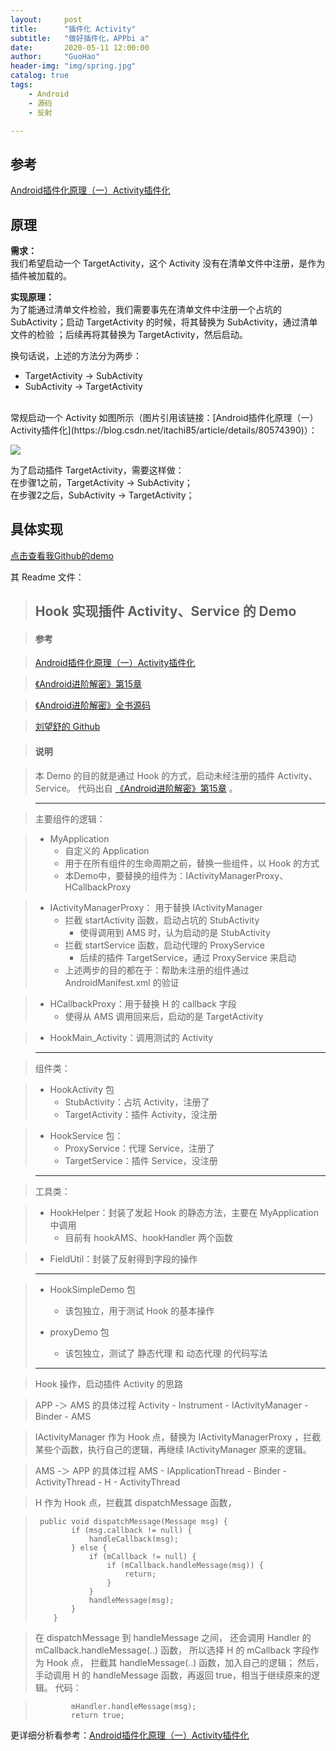 ```yaml
---
layout:     post  
title:      "插件化 Activity"  
subtitle:   "做好插件化，APPbi a"  
date:       2020-05-11 12:00:00  
author:     "GuoHao"  
header-img: "img/spring.jpg"  
catalog: true  
tags:  
    - Android  
    - 源码  
    - 反射

---
```


## 参考
    
[Android插件化原理（一）Activity插件化](https://blog.csdn.net/itachi85/article/details/80574390)

## 原理

**需求：**<br>
我们希望启动一个 TargetActivity，这个 Activity 没有在清单文件中注册，是作为插件被加载的。

**实现原理：**<br>
为了能通过清单文件检验，我们需要事先在清单文件中注册一个占坑的 SubActivity；启动 TargetActivity 的时候，将其替换为 SubActivity，通过清单文件的检验 ；后续再将其替换为 TargetActivity，然后启动。

换句话说，上述的方法分为两步：
- TargetActivity -> SubActivity
- SubActivity -> TargetActivity

<br>
常规启动一个 Activity 如图所示（图片引用该链接：[Android插件化原理（一）Activity插件化](https://blog.csdn.net/itachi85/article/details/80574390)）：

![](https://imgconvert.csdnimg.cn/aHR0cHM6Ly9zMi5heDF4LmNvbS8yMDE5LzA1LzMxL1Zsa3VpZC5wbmc?x-oss-process=image/format,png)

为了启动插件 TargetActivity，需要这样做：<br>
在步骤1之前，TargetActivity -> SubActivity；<br>
在步骤2之后，SubActivity -> TargetActivity；<br>

## 具体实现

[点击查看我Github的demo](https://github.com/guoke24/Anything/tree/master/app/src/main/java/com/guohao/anything/Hook)

其 Readme 文件：

> ## Hook 实现插件 Activity、Service 的 Demo


> #### 参考

> [Android插件化原理（一）Activity插件化](https://blog.csdn.net/itachi85/article/details/80574390)

> [《Android进阶解密》第15章](https://github.com/henrymorgen/android-advanced-decode/tree/master/chapter_15)

> [《Android进阶解密》全书源码](https://github.com/henrymorgen/android-advanced-decode)

> [刘望舒的 Github ](https://github.com/henrymorgen)

> #### 说明 

> 本 Demo 的目的就是通过 Hook 的方式，启动未经注册的插件 Activity、Service。
> 代码出自 [《Android进阶解密》第15章](https://github.com/henrymorgen/android-advanced-decode/tree/master/chapter_15)
>  。

> ---

> 主要组件的逻辑：

> - MyApplication
>     - 自定义的 Application
>     - 用于在所有组件的生命周期之前，替换一些组件，以 Hook 的方式
>     - 本Demo中，要替换的组件为：IActivityManagerProxy、HCallbackProxy

> - IActivityManagerProxy： 用于替换 IActivityManager
>     - 拦截 startActivity 函数，启动占坑的 StubActivity
>         - 使得调用到 AMS 时，认为启动的是 StubActivity
>     - 拦截 startService 函数，启动代理的 ProxyService
>         - 后续的插件 TargetService，通过 ProxyService 来启动
>     - 上述两步的目的都在于：帮助未注册的组件通过 AndroidManifest.xml 的验证

> - HCallbackProxy：用于替换 H 的 callback 字段
>     - 使得从 AMS 调用回来后，启动的是 TargetActivity

> - HookMain_Activity：调用测试的 Activity

> ---

> 组件类：

> - HookActivity 包
>     - StubActivity：占坑 Activity，注册了
>     - TargetActivity：插件 Activity，没注册

> - HookService 包：
>     - ProxyService：代理 Service，注册了
>     - TargetService：插件 Service，没注册

> ---

> 工具类：

> - HookHelper：封装了发起 Hook 的静态方法，主要在 MyApplication 中调用
>     - 目前有 hookAMS、hookHandler 两个函数

> - FieldUtil：封装了反射得到字段的操作


> ---

> - HookSimpleDemo 包
>     - 该包独立，用于测试 Hook 的基本操作
>     
> - proxyDemo 包
>     - 该包独立，测试了 静态代理 和 动态代理 的代码写法
>     
> ---

> Hook 操作，启动插件 Activity 的思路

> APP -＞ AMS 的具体过程
> Activity - Instrument - IActivityManager - Binder - AMS

> IActivityManager 作为 Hook 点，替换为 IActivityManagerProxy ，拦截某些个函数，执行自己的逻辑，再继续 IActivityManager 原来的逻辑。

> AMS -＞ APP 的具体过程
> AMS - IApplicationThread - Binder - ActivityThread - H - ActivityThread

> H 作为 Hook 点，拦截其 dispatchMessage 函数，

> ```
>  public void dispatchMessage(Message msg) {
>         if (msg.callback != null) {
>             handleCallback(msg);
>         } else {
>             if (mCallback != null) {
>                 if (mCallback.handleMessage(msg)) {
>                     return;
>                 }
>             }
>             handleMessage(msg);
>         }
>     }
> ```

> 在 dispatchMessage 到 handleMessage 之间，
> 还会调用 Handler 的 mCallback.handleMessage(..) 函数，
> 所以选择 H 的 mCallback 字段作为 Hook 点，
> 拦截其 handleMessage(..) 函数，加入自己的逻辑；
> 然后，手动调用 H 的 handleMessage 函数，再返回 true，相当于继续原来的逻辑。
> 代码：

> ```
>         mHandler.handleMessage(msg);
>         return true;
> ```


更详细分析看参考：[Android插件化原理（一）Activity插件化](https://blog.csdn.net/itachi85/article/details/80574390)